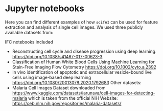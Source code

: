 # Jupyter notebooks

Here you can find different examples of how `scifAI` can be used for feature extraction and analysis of single cell images. We used three publicly available datasets from:

IFC notebooks included
-   Reconstructing cell cycle and disease progression using deep learning. https://doi.org/10.1038/s41467-017-00623-3
-   Classification of Human White Blood Cells Using Machine Learning for Stain-Free Imaging Flow Cytometry https://doi.org/10.1002/cyto.a.2392
-   In vivo identification of apoptotic and extracellular vesicle-bound live cells using image-based deep learning https://doi.org/10.1080/20013078.2020.1792683
Other datasets:
-   Malaria Cell Images Dataset downloaded from https://www.kaggle.com/datasets/iarunava/cell-images-for-detecting-malaria which is taken from the official NIH Website: https://ceb.nlm.nih.gov/repositories/malaria-datasets/

